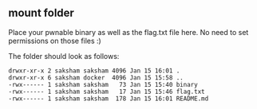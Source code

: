 mount folder
------------

Place your pwnable binary as well as the flag.txt file here. No need to set permissions on those files :)

The folder should look as follows:
```
drwxr-xr-x 2 saksham saksham 4096 Jan 15 16:01 .
drwxr-xr-x 6 saksham docker  4096 Jan 15 15:58 ..
-rwx------ 1 saksham saksham   73 Jan 15 15:40 binary
-rwx------ 1 saksham saksham   17 Jan 15 15:46 flag.txt
-rwx------ 1 saksham saksham  178 Jan 15 16:01 README.md
```
